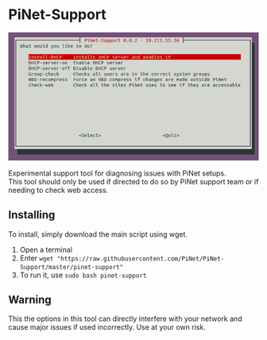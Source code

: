 # PiNet-Support
![](images/pinet-support-main-screen.png)

Experimental support tool for diagnosing issues with PiNet setups.   
This tool should only be used if directed to do so by PiNet support team or if needing to check web access.   

## Installing
To install, simply download the main script using wget.   
1. Open a terminal    
2. Enter ```wget "https://raw.githubusercontent.com/PiNet/PiNet-Support/master/pinet-support"```    
3. To run it, use ```sudo bash pinet-support```    

## Warning
This the options in this tool can directly interfere with your network and cause major issues if used incorrectly. Use at your own risk.
